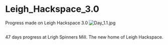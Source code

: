 # Leigh_Hackspace_3.0
Progress made on Leigh Hackspace 3.0
![Day_1.1.jpg]({{site.baseurl}}/Day_1.1.jpg)
##
47 days progress at Lrigh Spinners Mill.  The new home of Leigh Hackspace.

